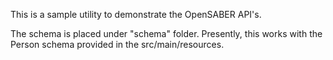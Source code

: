 This is a sample utility to demonstrate the OpenSABER API's.

The schema is placed under "schema" folder. Presently, this works with the Person 
schema provided in the src/main/resources.


